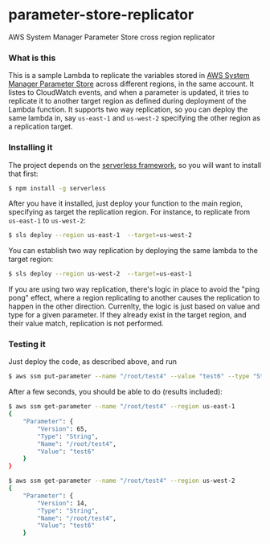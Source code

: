 # parameter-store-replicator
AWS System Manager Parameter Store cross region replicator

### What is this
This is a sample Lambda to replicate the variables stored in [AWS System Manager Parameter Store](https://docs.aws.amazon.com/systems-manager/latest/userguide/systems-manager-paramstore.html) across different regions, in the same account. 
It listes to CloudWatch events, and when a parameter is updated, it tries to replicate it to another target region as defined during deployment of the Lambda function. 
It supports two way replication, so you can deploy the same lambda in, say `us-east-1` and `us-west-2` specifying the other region as a replication target.

### Installing it
The project depends on the [serverless framework](https://serverless.com/), so you will want to install that first:

```bash
$ npm install -g serverless
```

After you have it installed, just deploy your function to the main region, specifying as target the replication region. For instance, to replicate from `us-east-1` to `us-west-2`:

```bash
$ sls deploy --region us-east-1  --target=us-west-2
```

You can establish two way replication by deploying the same lambda to the target region:

```bash
$ sls deploy --region us-west-2  --target=us-east-1
```

If you are using two way replication, there's logic in place to avoid the "ping pong" effect, where a region replicating to another causes the replication to happen in the other direction. Currenlty, the logic is just based on value and type for a given parameter. If they already exist in the target region, and their value match, replication is not performed.

### Testing it
Just deploy the code, as described above, and run 
```bash
$ aws ssm put-parameter --name "/root/test4" --value "test6" --type "String" --overwrite --region us-east-1
```

After a few seconds, you should be able to do (results included):
```bash
$ aws ssm get-parameter --name "/root/test4" --region us-east-1
{
    "Parameter": {
        "Version": 65, 
        "Type": "String", 
        "Name": "/root/test4", 
        "Value": "test6"
    }
}

$ aws ssm get-parameter --name "/root/test4" --region us-west-2
{
    "Parameter": {
        "Version": 14, 
        "Type": "String", 
        "Name": "/root/test4", 
        "Value": "test6"
    }
```
